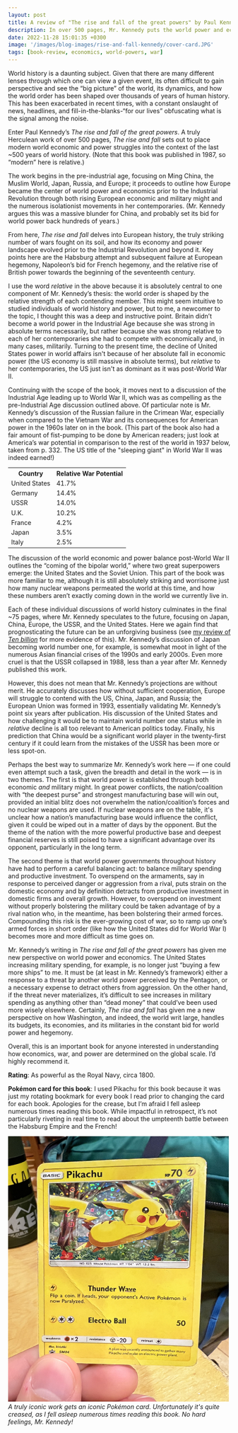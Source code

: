 ```yaml
---
layout: post
title: A review of "The rise and fall of the great powers" by Paul Kennedy
description: In over 500 pages, Mr. Kennedy puts the world power and economic landscape into the context of the last 500 years of world history, and prognosticates what will come next.
date: 2022-11-28 15:01:35 +0300
image: '/images/blog-images/rise-and-fall-kennedy/cover-card.JPG'
tags: [book-review, economics, world-powers, war]
---
```


World history is a daunting subject. Given that there are many different lenses through which one can view a given event, its often difficult to gain perspective and see the “big picture” of the world, its dynamics, and how the world order has been shaped over thousands of years of human history. This has been exacerbated in recent times, with a constant onslaught of news, headlines, and fill-in-the-blanks-“for our lives” obfuscating what is the signal among the noise.

Enter Paul Kennedy’s _The rise and fall of the great powers_. A truly Herculean work of over 500 pages, _The rise and fall_ sets out to place modern world economic and power struggles into the context of the last ~500 years of world history. (Note that this book was published in 1987, so “modern” here is relative.)

The work begins in the pre-industrial age, focusing on Ming China, the Muslim World, Japan, Russia, and Europe; it proceeds to outline how Europe became the center of world power and economics prior to the Industrial Revolution through both rising European economic and military might and the numerous isolationist movements in her contemporaries. (Mr. Kennedy argues this was a massive blunder for China, and probably set its bid for world power back hundreds of years.)

From here, _The rise and fall_ delves into European history, the truly striking number of wars fought on its soil, and how its economy and power landscape evolved prior to the Industrial Revolution and beyond it. Key points here are the Habsburg attempt and subsequent failure at European hegemony, Napoleon’s bid for French hegemony, and the relative rise of British power towards the beginning of the seventeenth century.

I use the word _relative_ in the above because it is absolutely central to one component of Mr. Kennedy’s thesis: the world order is shaped by the relative strength of each contending member. This might seem intuitive to studied individuals of world history and power, but to me, a newcomer to the topic, I thought this was a deep and instructive point. Britain didn’t become a world power in the Industrial Age because she was strong in absolute terms necessarily, but rather because she was strong relative to each of her contemporaries she had to compete with economically and, in many cases, militarily. Turning to the present time, the decline of United States power in world affairs isn't because of her absolute fall in economic power (the US economy is still massive in absolute terms), but _relative_ to her contemporaries, the US just isn't as dominant as it was post-World War II. 

Continuing with the scope of the book, it moves next to a discussion of the Industrial Age leading up to World War II, which was as compelling as the pre-Industrial Age discussion outlined above. Of particular note is Mr. Kennedy’s discussion of the Russian failure in the Crimean War, especially when compared to the Vietnam War and its consequences for American power in the 1960s later on in the book. (This part of the book also had a fair amount of fist-pumping to be done by American readers; just look at America’s war potential in comparison to the rest of the world in 1937 below, taken from p. 332. The US title of the "sleeping giant" in World War II was indeed earned!)

<div class="table-container">
  <table>
    <tr><th>Country</th><th>Relative War Potential</th></tr>
    <tr><td>United States</td><td>41.7%</td></tr>
    <tr><td>Germany</td><td>14.4%</td></tr>
    <tr><td>USSR</td><td>14.0%</td></tr>
    <tr><td>U.K.</td><td>10.2%</td></tr>
    <tr><td>France</td><td>4.2%</td></tr>
    <tr><td>Japan</td><td>3.5%</td></tr>
    <tr><td>Italy</td><td>2.5%</td></tr>
  </table>
</div>

The discussion of the world economic and power balance post-World War II outlines the “coming of the bipolar world,” where two great superpowers emerge: the United States and the Soviet Union. This part of the book was more familiar to me, although it is still absolutely striking and worrisome just how many nuclear weapons permeated the world at this time, and how these numbers aren’t exactly coming down in the world we currently live in.

Each of these individual discussions of world history culminates in the final ~75 pages, where Mr. Kennedy speculates to the future, focusing on Japan, China, Europe, the USSR, and the United States. Here we again find that prognosticating the future can be an unforgiving business (see [my review of _Ten billion_](https://www.ambauer.com/blog/ten-billion-emmott) for more evidence of this). Mr. Kennedy’s discussion of Japan becoming world number one, for example, is somewhat moot in light of the numerous Asian financial crises of the 1990s and early 2000s. Even more cruel is that the USSR collapsed in 1988, less than a year after Mr. Kennedy published this work.

However, this does not mean that Mr. Kennedy’s projections are without merit. He accurately discusses how without sufficient cooperation, Europe will struggle to contend with the US, China, Japan, and Russia; the European Union was formed in 1993, essentially validating Mr. Kennedy’s point six years after publication. His discussion of the United States and how challenging it would be to maintain world number one status while in _relative_ decline is all too relevant to American politics today. Finally, his prediction that China would be a significant world player in the twenty-first century if it could learn from the mistakes of the USSR has been more or less spot-on.

Perhaps the best way to summarize Mr. Kennedy’s work here — if one could even attempt such a task, given the breadth and detail in the work — is in two themes. The first is that world power is established through both economic _and_ military might. In great power conflicts, the nation/coalition with “the deepest purse” and strongest manufacturing base will win out, provided an initial blitz does not overwhelm the nation/coalition’s forces and no nuclear weapons are used. If nuclear weapons are on the table, it's unclear how a nation’s manufacturing base would influence the conflict, given it could be wiped out in a matter of days by the opponent. But the theme of the nation with the more powerful productive base and deepest financial reserves is still poised to have a significant advantage over its opponent, particularly in the long term.

The second theme is that world power governments throughout history have had to perform a careful balancing act: to balance military spending and productive investment. To overspend on the armaments, say in response to perceived danger or aggression from a rival, puts strain on the domestic economy and by definition detracts from productive investment in domestic firms and overall growth. However, to overspend on investment without properly bolstering the military could be taken advantage of by a rival nation who, in the meantime, has been bolstering their armed forces. Compounding this risk is the ever-growing cost of war, so to ramp up one’s armed forces in short order (like how the United States did for World War I) becomes more and more difficult as time goes on. 

Mr. Kennedy’s writing in _The rise and fall of the great powers_ has given me new perspective on world power and economics. The United States increasing military spending, for example, is no longer just “buying a few more ships” to me. It must be (at least in Mr. Kennedy’s framework) either a response to a threat by another world power perceived by the Pentagon, or a necessary expense to detract others from aggression. On the other hand, if the threat never materializes, it’s difficult to see increases in military spending as anything other than “dead money” that could’ve been used more wisely elsewhere. Certainly, _The rise and fall_ has given me a new perspective on how Washington, and indeed, the world writ large, handles its budgets, its economies, and its militaries in the constant bid for world power and hegemony.

Overall, this is an important book for anyone interested in understanding how economics, war, and power are determined on the global scale. I’d highly recommend it.

**Rating**: As powerful as the Royal Navy, circa 1800.

**Pok&eacute;mon card for this book**: I used Pikachu for this book because it was just my rotating bookmark for every book I read prior to changing the card for each book. Apologies for the crease, but I’m afraid I fell asleep numerous times reading this book. While impactful in retrospect, it’s not particularly riveting in real time to read about the umpteenth battle between the Habsburg Empire and the French! 




<div class="gallery-box">
  <div class="gallery">
    <img src="/images/blog-images/rise-and-fall-kennedy/card.JPG" loading="lazy" style="width:500px;height:600px;">
  </div>
  <em>A truly iconic work gets an iconic Pok&eacute;mon card. Unfortunately it's quite creased, as I fell asleep numerous times reading this book. No hard feelings, Mr. Kennedy!</em>
</div>
